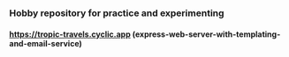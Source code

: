 ### Hobby repository for practice and experimenting

#### https://tropic-travels.cyclic.app (express-web-server-with-templating-and-email-service)
